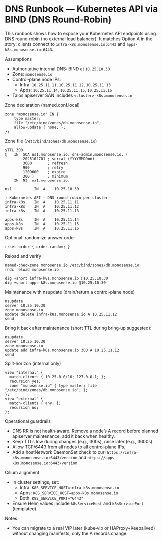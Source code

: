 # DNS Runbook — Kubernetes API via BIND (DNS Round‑Robin)

This runbook shows how to expose your Kubernetes API endpoints using DNS round‑robin (no external load balancer). It matches Option A in the story: clients connect to `infra-k8s.monosense.io:6443` and `apps-k8s.monosense.io:6443`.

Assumptions
- Authoritative internal DNS: BIND at `10.25.10.30`
- Zone: `monosense.io`
- Control‑plane node IPs:
  - Infra: `10.25.11.11`, `10.25.11.12`, `10.25.11.13`
  - Apps: `10.25.11.14`, `10.25.11.15`, `10.25.11.16`
- Talos apiserver SAN includes `<cluster>-k8s.monosense.io`

Zone declaration (named.conf.local)
```
zone "monosense.io" IN {
    type master;
    file "/etc/bind/zones/db.monosense.io";
    allow-update { none; };
};
```

Zone file (`/etc/bind/zones/db.monosense.io`)
```
$TTL 300
@   IN  SOA ns1.monosense.io. dns-admin.monosense.io. (
        2025102701 ; serial (YYYYMMDDnn)
        3600       ; refresh
        900        ; retry
        1209600    ; expire
        300 )      ; minimum
    IN  NS  ns1.monosense.io.

ns1          IN  A    10.25.10.30

; Kubernetes API — DNS round‑robin per cluster
infra-k8s    IN  A    10.25.11.11
infra-k8s    IN  A    10.25.11.12
infra-k8s    IN  A    10.25.11.13

apps-k8s     IN  A    10.25.11.14
apps-k8s     IN  A    10.25.11.15
apps-k8s     IN  A    10.25.11.16
```

Optional: randomize answer order
```
rrset-order { order random; }
```

Reload and verify
```
named-checkzone monosense.io /etc/bind/zones/db.monosense.io
rndc reload monosense.io

dig +short infra-k8s.monosense.io @10.25.10.30
dig +short apps-k8s.monosense.io @10.25.10.30
```

Maintenance with nsupdate (drain/return a control‑plane node)
```
nsupdate
server 10.25.10.30
zone monosense.io
update delete infra-k8s.monosense.io A 10.25.11.12
send
```
Bring it back after maintenance (short TTL during bring‑up suggested):
```
nsupdate
server 10.25.10.30
zone monosense.io
update add infra-k8s.monosense.io 300 A 10.25.11.12
send
```

Split‑horizon (internal only)
```
view "internal" {
  match-clients { 10.25.0.0/16; 127.0.0.1; };
  recursion yes;
  zone "monosense.io" { type master; file "/etc/bind/zones/db.monosense.io"; };
};
view "external" {
  match-clients { any; };
  recursion no;
};
```

Operational guardrails
- DNS RR is not health‑aware. Remove a node’s A record before planned apiserver maintenance; add it back when healthy.
- Keep TTLs low during changes (e.g., 300s), raise later (e.g., 3600s).
- Allow TCP/6443 from all nodes to all control‑plane IPs.
- Add a hostNetwork DaemonSet check to curl `https://infra-k8s.monosense.io:6443/version` and `https://apps-k8s.monosense.io:6443/version`.

Cilium alignment
- In cluster settings, set:
  - Infra: `K8S_SERVICE_HOST=infra-k8s.monosense.io`
  - Apps: `K8S_SERVICE_HOST=apps-k8s.monosense.io`
  - Both: `K8S_SERVICE_PORT="6443"`
- Ensure Helm values include `k8sServiceHost` and `k8sServicePort` (templated).

Notes
- You can migrate to a real VIP later (kube‑vip or HAProxy+Keepalived) without changing manifests; only the A records change.
